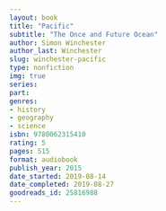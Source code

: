 ```yaml
---
layout: book
title: "Pacific"
subtitle: "The Once and Future Ocean"
author: Simon Winchester
author_last: Winchester
slug: winchester-pacific
type: nonfiction
img: true
series: 
part: 
genres:
- history
- geography
- science
isbn: 9780062315410
rating: 5
pages: 515
format: audiobook
publish_year: 2015
date_started: 2019-08-14
date_completed: 2019-08-27
goodreads_id: 25816988
---
```

